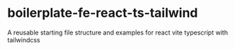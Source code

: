 # boilerplate-fe-react-ts-tailwind
A reusable starting file structure and examples for react vite typescript with tailwindcss
